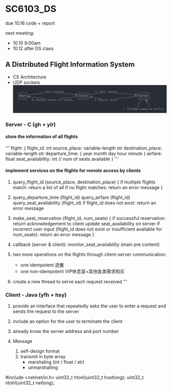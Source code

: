 # SC6103_DS
due 10.16 code + report

next meeting:
 - 10.10 9:00am
 - 10.12 after DS class

## A Distributed Flight Information System
 - CS Architecture
 - UDP sockets
![CS Communication Flow](cs-communication-flow.png)

### Server - C (gh + ylr)

#### store the information of all flights
'''
flight:
{
    flight_id: int
    source_place: variable-length str
    destination_place: variable-length str
    departure_time: {
        year
        month
        day
        hour
        minute
    }
    airfare: float
    seat_availability: int // num of seats available
}
'''

#### implement services on the flights for remote access by clients
1. query_flight_id (source_place, destination_place) {
    if multiple flights match:
        return a list of all
    if no flight matches:
        return an error message
}

2. query_departure_time (flight_id)
    query_airfare (flight_id)
    query_seat_availability (flight_id)
    if flight_id does not exist:
        return an error message

3. make_seat_reservation (flight_id, num_seats) {
    if successful reservation:
        return acknowledgement to client
        update seat_availability on server 
    if incorrect user input (flight_id does not exist or insufficient available for num_seats):
        return an error message
}

4. callback (server & client): monitor_seat_availability (main pre content)

5. two more operations on the flights through client-server communication:
    - one idempotent 选餐
    - one non-idempotent VIP休息室+其他各类需求购买

6. create a new thread to serve each request received
'''

### Client - Java (yfh + hsy)
1. provide an interface that repeatedly asks the user to enter a request and sends the request to the server
 
2. include an option for the user to terminate the client

3. already know the server address and port number

4. Message
    1. self-design format
    2. transmit in byte array
        - marshaling (int / float / str)
        - unmarshalling

 #include <netinet/in.h>
 uint32_t htonl(uint32_t hostlong);
 uint32_t ntohl(uint32_t netlong);